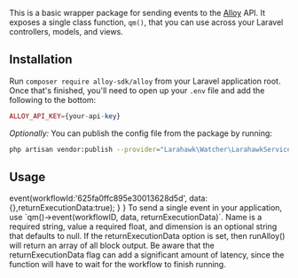 This is a basic wrapper package for sending events to the [Alloy](https://runalloy.com/) API. It exposes a single class function, `qm()`, that you can use across your Laravel controllers, models, and views.

## Installation

Run `composer require alloy-sdk/alloy` from your Laravel application root. Once that's finished, you'll need to open up your `.env` file and add the following to the bottom:

```php
ALLOY_API_KEY={your-api-key}
```

*Optionally:* You can publish the config file from the package by running:

```bash
php artisan vendor:publish --provider="Larahawk\Watcher\LarahawkServiceProvider"
```

## Usage

<?php
namespace App\Http\Controllers;
use Alloy\Client\Alloy;
use Illuminate\Http\Request;
class AlloyController extends Controller
{
   //
   public function test(){
 
       $alloy = new Alloy("7a887212-692c-4c23-9d38-1f3120a6d043");
       return $alloy->event(workflowId:'625fa0ffc895e30013628d5d',    data:{},returnExecutionData:true);
}
}
 

To send a single event in your application, use `qm()->event(workflowID, data, returnExecutionData)`. Name is a required string, value a required float, and dimension is an optional string that defaults to null.
 
If the returnExecutionData option is set, then runAlloy() will return an array of all block output. Be aware that the returnExecutionData flag can add a significant amount of latency, since the function will have to wait for the workflow to finish running.


